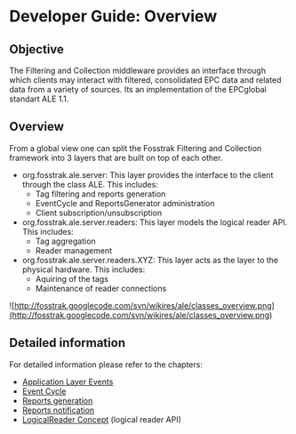 # Developer Guide: Overview #

## Objective ##

The Filtering and Collection middleware provides an interface through which clients may interact with filtered, consolidated EPC data and related data from a variety of sources. Its an implementation of the EPCglobal standart ALE 1.1.

## Overview ##

From a global view one can split the Fosstrak Filtering and Collection framework into 3 layers that are built on top of each other.

  * org.fosstrak.ale.server: This layer provides the interface to the client through the class ALE. This includes:
    * Tag filtering and reports generation
    * EventCycle and ReportsGenerator administration
    * Client subscription/unsubscription
  * org.fosstrak.ale.server.readers: This layer models the logical reader API. This includes:
    * Tag aggregation
    * Reader management
  * org.fosstrak.ale.server.readers.XYZ: This layer acts as the layer to the physical hardware. This includes:
    * Aquiring of the tags
    * Maintenance of reader connections

![http://fosstrak.googlecode.com/svn/wikires/ale/classes_overview.png](http://fosstrak.googlecode.com/svn/wikires/ale/classes_overview.png)

## Detailed information ##

For detailed information please refer to the chapters:
  * [Application Layer Events](AleDevGuideAle.md)
  * [Event Cycle](AleDevGuideEventCycle.md)
  * [Reports generation](AleDevGuideReportsGeneration.md)
  * [Reports notification](AleDevGuideReportsNotification.md)
  * [LogicalReader Concept](AleDevGuideLogicalReaderConcept.md) (logical reader API)